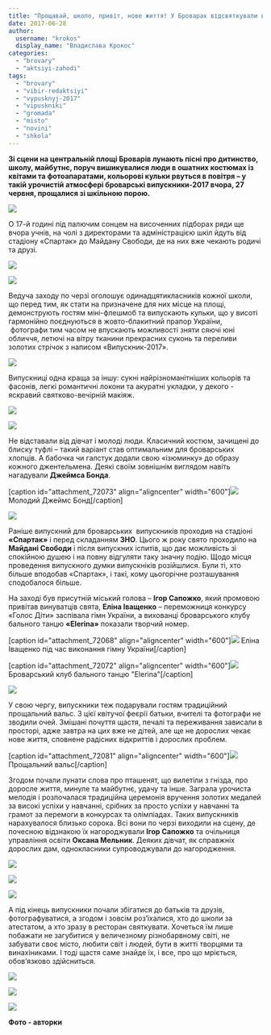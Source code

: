 ```yaml
---
title: "Прощавай, школо, привіт, нове життя! У Броварах відсвяткували випускний - ФОТО"
date: 2017-06-28
author: 
  username: "krokos"
  display_name: "Владислава Крокос"
categories: 
  - "brovary"
  - "aktsiyi-zahodi"
tags: 
  - "brovary"
  - "vibir-redaktsiyi"
  - "vypusknyj-2017"
  - "vipuskniki"
  - "gromada"
  - "misto"
  - "novini"
  - "shkola"
---
```


**Зі сцени на центральній площі Броварів лунають пісні про дитинство, школу, майбутнє, поруч вишикувалися люди в ошатних костюмах із квітами та фотоапаратами, кольорові кульки рвуться в повітря – у такій урочистій атмосфері броварські випускники-2017 вчора, 27 червня, прощалися зі шкільною порою.**

[![](https://mpz.brovary.org/wp-content/uploads/2017/06/vypusknyj-2017-1.jpg)](https://mpz.brovary.org/wp-content/uploads/2017/06/vypusknyj-2017-1.jpg)

О 17-й годині під палючим сонцем на височенних підборах ряди ще вчора учнів, на чолі з директорами та адміністрацією шкіл йдуть від стадіону «Спартак» до Майдану Свободи, де на них вже чекають родичі та друзі.

[![](https://mpz.brovary.org/wp-content/uploads/2017/06/vypusknyj-2017-2.jpg)](https://mpz.brovary.org/wp-content/uploads/2017/06/vypusknyj-2017-2.jpg)

[![](https://mpz.brovary.org/wp-content/uploads/2017/06/vypusknyj-2017-5.jpg)](https://mpz.brovary.org/wp-content/uploads/2017/06/vypusknyj-2017-5.jpg)

Ведуча заходу по черзі оголошує одинадцятикласників кожної школи, що перед тим, як стати на призначене для них місце на площі, демонструють гостям міні-флешмоб та випускають кульки, що у висоті гармонійно поєднуються в жовто-блакитний прапор України,  фотографи тим часом не впускають можливості зняти сяючі юні обличчя, летючі на вітру тканини прекрасних суконь та переливи золотих стрічок з написом «Випускник-2017».

[![](https://mpz.brovary.org/wp-content/uploads/2017/06/vypusknyj-2017-6.jpg)](https://mpz.brovary.org/wp-content/uploads/2017/06/vypusknyj-2017-6.jpg)

Випускниці одна краща за іншу: сукні найрізноманітніших кольорів та фасонів, легкі романтичні локони та акуратні укладки, у декого - яскравий святково-вечірній макіяж.

[![](https://mpz.brovary.org/wp-content/uploads/2017/06/vypusknyj-2017-28.jpg)](https://mpz.brovary.org/wp-content/uploads/2017/06/vypusknyj-2017-28.jpg)

[![](https://mpz.brovary.org/wp-content/uploads/2017/06/vypusknyj-2017-29.jpg)](https://mpz.brovary.org/wp-content/uploads/2017/06/vypusknyj-2017-29.jpg)

Не відставали від дівчат і молоді люди. Класичний костюм, зачищені до блиску туфлі – такий варіант став оптимальним для броварських хлопців. А бабочка чи галстук додали свою «ізюминку» до образу кожного джентельмена. Деякі своїм зовнішнім виглядом навіть нагадували **Джеймса Бонда**.

\[caption id="attachment\_72073" align="aligncenter" width="600"\][![](https://mpz.brovary.org/wp-content/uploads/2017/06/vypusknyj-2017-17.jpg)](https://mpz.brovary.org/wp-content/uploads/2017/06/vypusknyj-2017-17.jpg) Молодий Джеймс Бонд\[/caption\]

[![](https://mpz.brovary.org/wp-content/uploads/2017/06/vypusknyj-2017-31.jpg)](https://mpz.brovary.org/wp-content/uploads/2017/06/vypusknyj-2017-31.jpg)

Раніше випускний для броварських  випускників проходив на стадіоні **«Спартак»** і перед складанням **ЗНО**. Цього ж року свято проходило на **Майдані Свободи** і після випускних іспитів, що дає можливість зі спокійною душею і на повну відгуляти таку значну подію. Щодо місця проведення випускного думки випускніків розійшлися. Були ті, хто більше вподобав «Спартак», і такі, кому цьогорічне розташування сподобалося більше.

На заході був присутній міський голова – **Ігор Сапожко**, який промовою привітав винуватців свята, **Еліна Іващенко** – переможниця конкурсу «Голос Діти» заспівала гімн України, а вихованці броварського клубу бального танцю **«Elerina»** показали творчий номер.

\[caption id="attachment\_72068" align="aligncenter" width="600"\][![](https://mpz.brovary.org/wp-content/uploads/2017/06/vypusknyj-2017-12.jpg)](https://mpz.brovary.org/wp-content/uploads/2017/06/vypusknyj-2017-12.jpg) Еліна Іващенко під час виконання гімну України\[/caption\]

\[caption id="attachment\_72072" align="aligncenter" width="600"\][![](https://mpz.brovary.org/wp-content/uploads/2017/06/vypusknyj-2017-16.jpg)](https://mpz.brovary.org/wp-content/uploads/2017/06/vypusknyj-2017-16.jpg) Броварський клуб бального танцю "Elerina"\[/caption\]

[![](https://mpz.brovary.org/wp-content/uploads/2017/06/vypusknyj-2017-15.jpg)](https://mpz.brovary.org/wp-content/uploads/2017/06/vypusknyj-2017-15.jpg)

У свою чергу, випускники теж подарували гостям традиційний прощальний вальс. З цієї квітучої феєрії батьки, вчителі та фотографи не зводили очей. Змішані почуття щастя, печалі та переживання зависали в просторі, адже завтра на цих вже не дітей, але ще не дорослих чекає нове життя, сповнене радісних відкриттів і дорослих проблем.

\[caption id="attachment\_72081" align="aligncenter" width="600"\][![](https://mpz.brovary.org/wp-content/uploads/2017/06/vypusknyj-2017-25.jpg)](https://mpz.brovary.org/wp-content/uploads/2017/06/vypusknyj-2017-25.jpg) Прощальний вальс\[/caption\]

Згодом почали лунати слова про пташенят, що вилетіли з гнізда, про доросле життя, минуле та майбутнє, удачу та інше. Заграла урочиста мелодія і розпочалася традиційна церемонія вручення золотих медалей за високі успіхи у навчанні, срібних за просто успіхи у навчанні та грамот за перемоги в конкурсах та олімпіадах. Таких випускників нарахувалося близько сорока. Всі вони по черзі виходили на сцену, де почесною відзнакою їх нагороджували **Ігор Сапожко** та очільниця управління освіти **Оксана Мельник**. Деяких дівчат, як справжніх дорослих дам, однокласники супроводжували до нагородження.

[![](https://mpz.brovary.org/wp-content/uploads/2017/06/vypusknyj-2017-19.jpg)](https://mpz.brovary.org/wp-content/uploads/2017/06/vypusknyj-2017-19.jpg)

[![](https://mpz.brovary.org/wp-content/uploads/2017/06/vypusknyj-2017-21.jpg)](https://mpz.brovary.org/wp-content/uploads/2017/06/vypusknyj-2017-21.jpg)

[![](https://mpz.brovary.org/wp-content/uploads/2017/06/vypusknyj-2017-20.jpg)](https://mpz.brovary.org/wp-content/uploads/2017/06/vypusknyj-2017-20.jpg)

А під кінець випускники почали збігатися до батьків та друзів, фотографуватися, а згодом і зовсім роз’їхалися, хто до школи за атестатом, а хто зразу в ресторан святкувати. Хочеться їм лише побажати не загубитися у величезному різнобарвному світі, не забувати своє місто, любити світ і людей, бути в житті творцями та винахіниками. І тоді щастя саме знайде їх, і все, про що мріється, обов’язково здійсниться.

[![](https://mpz.brovary.org/wp-content/uploads/2017/06/vypusknyj-2017-38.jpg)](https://mpz.brovary.org/wp-content/uploads/2017/06/vypusknyj-2017-38.jpg)

[![](https://mpz.brovary.org/wp-content/uploads/2017/06/vypusknyj-2017-35.jpg)](https://mpz.brovary.org/wp-content/uploads/2017/06/vypusknyj-2017-35.jpg)

[![](https://mpz.brovary.org/wp-content/uploads/2017/06/vypusknyj-2017-30.jpg)](https://mpz.brovary.org/wp-content/uploads/2017/06/vypusknyj-2017-30.jpg)

**Фото - авторки**
